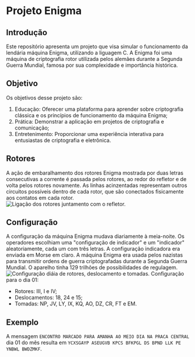 # Projeto Enigma

## Introdução
Este repositório apresenta um projeto que visa simular o funcionamento da lendária máquina Enigma, utilizando a liguagem C. A Enigma foi uma máquina de criptografia rotor utilizada pelos alemães durante a Segunda Guerra Mundial, famosa por sua complexidade e importância histórica.

## Objetivo
Os objetivos desse projeto são:
  1. Educação: Oferecer uma plataforma para aprender sobre criptografia clássica e os princípios de funcionamento da máquina Enigma;
  2. Prática: Demonstrar a aplicação  em projetos de criptografia e comunicação;
  3. Entretenimento: Proporcionar uma experiência interativa para entusiastas de criptografia e eletrônica.

## Rotores
A ação de embaralhamento dos rotores Enigma mostrada por duas letras consecutivas a corrente é passada pelos rotores, ao redor do refletor e de volta pelos rotores novamente. As linhas acinzentadas representam outros circuitos possíveis dentro de cada rotor, que são conectados fisicamente aos contatos em cada rotor.
![Ligação dos rotores juntamento com o refletor.](https://atitudereflexiva.wordpress.com/wp-content/uploads/2015/12/image022.jpg)

## Configuração
A configuração da máquina Enigma mudava diariamente à meia-noite. Os operadores escolhiam uma "configuração de indicador" e um "indicador" aleatoriamente, cada um com três letras. A configuração indicadora era enviada em Morse em claro. 
A máquina Enigma era usada pelos nazistas para transmitir ordens de guerra criptografadas durante a Segunda Guerra Mundial. O aparelho tinha 129 trilhões de possibilidades de regulagem. 
![Configuração diáia de rotores, deslocamento e tomadas.](https://www.chargebee.com/blog/images/posts/morse-code.png)
Configuração para o dia 01:
  * Rotores: III, I e IV;
  * Deslocamentos: 18, 24 e 15;
  * Tomadas: NP, JV, LY, IX, KQ, AO, DZ, CR, FT e EM.

## Exemplo
A mensagem `ENCONTRO MARCADO PARA AMANHA AO MEIO DIA NA PRACA CENTRAL` dia 01 do mês resulta em `YCXSGAYP ASEUGVB KPCS BFKPGL DS BPND LLK PE YNBWL BWDZMKF`.
